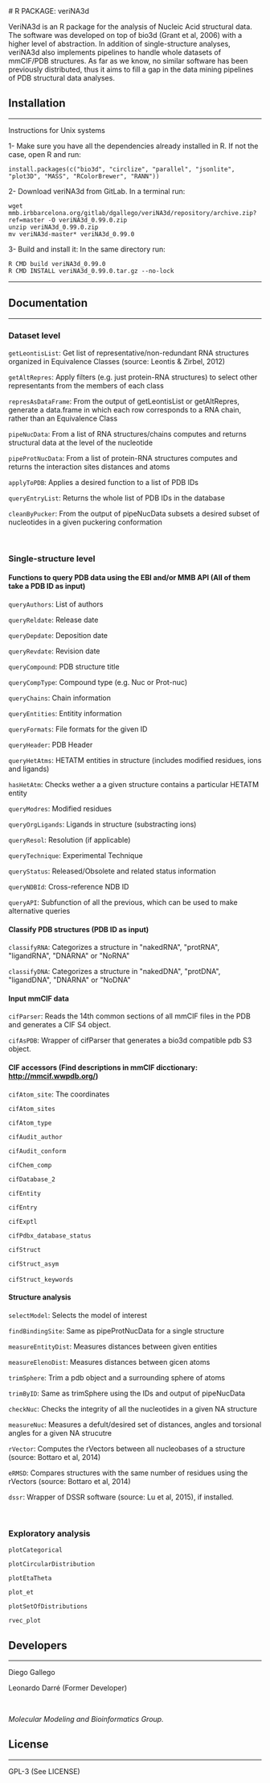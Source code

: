 <snippet>
  <content>
# R PACKAGE: veriNA3d

VeriNA3d is an R package for the analysis of Nucleic Acid structural data. The software was developed on top of bio3d (Grant et al, 2006) with a higher level of abstraction. In addition of single-structure analyses, veriNA3d also implements pipelines to handle whole datasets of mmCIF/PDB structures. As far as we know, no similar software has been previously distributed, thus it aims to fill a gap in the data mining pipelines of PDB structural data analyses.

## Installation
---------------

Instructions for Unix systems

1- Make sure you have all the dependencies already installed in R. If not the case, open R and run:
&nbsp;

    install.packages(c("bio3d", "circlize", "parallel", "jsonlite", "plot3D", "MASS", "RColorBrewer", "RANN"))

2- Download veriNA3d from GitLab. In a terminal run:
&nbsp;

    wget mmb.irbbarcelona.org/gitlab/dgallego/veriNA3d/repository/archive.zip?ref=master -O veriNA3d_0.99.0.zip
    unzip veriNA3d_0.99.0.zip
    mv veriNA3d-master* veriNA3d_0.99.0

3- Build and install it:
    In the same directory run:
&nbsp;

    R CMD build veriNA3d_0.99.0
    R CMD INSTALL veriNA3d_0.99.0.tar.gz --no-lock

----------------
## Documentation
----------------

### Dataset level

`getLeontisList`: Get list of representative/non-redundant RNA structures organized in Equivalence Classes (source: Leontis & Zirbel, 2012)

`getAltRepres`: Apply filters (e.g. just protein-RNA structures) to select other representants from the members of each class

`represAsDataFrame`: From the output of getLeontisList or getAltRepres, generate a data.frame in which each row corresponds to a RNA chain, rather than an Equivalence Class

`pipeNucData`: From a list of RNA structures/chains computes and returns structural data at the level of the nucleotide

`pipeProtNucData`: From a list of protein-RNA structures computes and returns the interaction sites distances and atoms

`applyToPDB`: Applies a desired function to a list of PDB IDs

`queryEntryList`: Returns the whole list of PDB IDs in the database

`cleanByPucker`: From the output of pipeNucData subsets a desired subset of nucleotides in a given puckering conformation
&nbsp;

&nbsp;


### Single-structure level

#### **Functions to query PDB data using the EBI and/or MMB API** (All of them take a PDB ID as input)

`queryAuthors`: List of authors

`queryReldate`: Release date

`queryDepdate`: Deposition date

`queryRevdate`: Revision date

`queryCompound`: PDB structure title

`queryCompType`: Compound type (e.g. Nuc or Prot-nuc)

`queryChains`: Chain information

`queryEntities`: Entitity information

`queryFormats`: File formats for the given ID

`queryHeader`: PDB Header

`queryHetAtms`: HETATM entities in structure (includes modified residues, ions and ligands)

`hasHetAtm`: Checks wether a a given structure contains a particular HETATM entity

`queryModres`: Modified residues

`queryOrgLigands`: Ligands in structure (substracting ions)

`queryResol`: Resolution (if applicable)

`queryTechnique`: Experimental Technique

`queryStatus`: Released/Obsolete and related status information

`queryNDBId`: Cross-reference NDB ID

`queryAPI`: Subfunction of all the previous, which can be used to make alternative queries
&nbsp;

#### **Classify PDB structures** (PDB ID as input)

`classifyRNA`: Categorizes a structure in "nakedRNA", "protRNA", "ligandRNA", "DNARNA" or "NoRNA"

`classifyDNA`: Categorizes a structure in "nakedDNA", "protDNA", "ligandDNA", "DNARNA" or "NoDNA"
&nbsp;

#### **Input mmCIF data**

`cifParser`: Reads the 14th common sections of all mmCIF files in the PDB and generates a CIF S4 object.

`cifAsPDB`: Wrapper of cifParser that generates a bio3d compatible pdb S3 object.
&nbsp;

#### **CIF accessors** (Find descriptions in mmCIF dicctionary: http://mmcif.wwpdb.org/)

`cifAtom_site`: The coordinates

`cifAtom_sites`

`cifAtom_type`

`cifAudit_author`

`cifAudit_conform`

`cifChem_comp`

`cifDatabase_2`

`cifEntity`

`cifEntry`

`cifExptl`

`cifPdbx_database_status`

`cifStruct`

`cifStruct_asym`

`cifStruct_keywords`
&nbsp;

#### **Structure analysis**

`selectModel`: Selects the model of interest

`findBindingSite`: Same as pipeProtNucData for a single structure

`measureEntityDist`: Measures distances between given entities

`measureElenoDist`: Measures distances between gicen atoms

`trimSphere`: Trim a pdb object and a surrounding sphere of atoms

`trimByID`: Same as trimSphere using the IDs and output of pipeNucData

`checkNuc`: Checks the integrity of all the nucleotides in a given NA structure

`measureNuc`: Measures a defult/desired set of distances, angles and torsional angles for a given NA strucutre

`rVector`: Computes the rVectors between all nucleobases of a structure (source: Bottaro et al, 2014)

`eRMSD`: Compares structures with the same number of residues using the rVectors (source: Bottaro et al, 2014)

`dssr`: Wrapper of DSSR software (source: Lu et al, 2015), if installed.
&nbsp;

&nbsp;

### Exploratory analysis

`plotCategorical`

`plotCircularDistribution`

`plotEtaTheta`

`plot_et`

`plotSetOfDistributions`

`rvec_plot`


## Developers
-------------

Diego Gallego

Leonardo Darré (Former Developer)
&nbsp;

&nbsp;

*Molecular Modeling and Bioinformatics Group.*


## License
----------

GPL-3 (See LICENSE)
